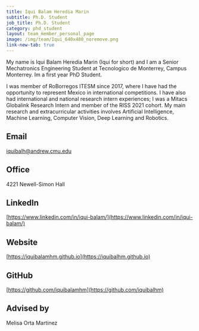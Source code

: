 ```yaml
---
title: Iqui Balam Heredia Marin
subtitle: Ph.D. Student
job_title: Ph.D. Student
category: phd_student
layout: team_member_personal_page
image: /img/team/Iqui_640x480_noremove.png
link-new-tab: true
---
```


My name is Iqui Balam Heredia Marin (Iqui for short) and I am a Senior Mechatronics Engineering Student at Tecnologico de Monterrey, Campus Monterrey. Im a first year PhD Student.

I was member of RoBorregos ITESM since 2017, where I have had the opportunity to represent Mexico in international competitions. I have also had international and national research intern experiences; I was a Mitacs Globalink Research Intern and member of the RISS 2021 cohort. My main research and extracurricular activities involves Artificial Intelligence, Machine Learning, Computer Vision, Deep Learning and Robotics.



## Email ## 
[iquibalh@andrew.cmu.edu](mailto:iquibalh@andrew.cmu.edu)

## Office ##
4221 Newell-Simon Hall

## LinkedIn ##
[https://www.linkedin.com/in/iqui-balam/](https://www.linkedin.com/in/iqui-balam/)

## Website ##
[https://iquibalamhm.github.io](https://iquibalhm.github.io)



## GitHub ##
[https://github.com/iquibalamhm](https://github.com/iquibalhm)

## Advised by ##
Melisa Orta Martinez